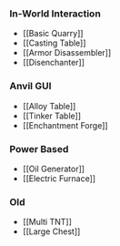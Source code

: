### In-World Interaction
- [[Basic Quarry]]
- [[Casting Table]]
- [[Armor Disassembler]]
- [[Disenchanter]]

### Anvil GUI
- [[Alloy Table]]
- [[Tinker Table]]
- [[Enchantment Forge]]

### Power Based
- [[Oil Generator]]
- [[Electric Furnace]]

### Old
- [[Multi TNT]]
- [[Large Chest]]
